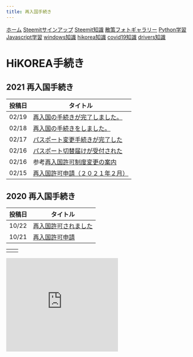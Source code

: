 ```yaml
---
title: 再入国手続き
---
```


[ホーム](../) [Steemitサインアップ](./steemitsignup.html) [Steemit知識](./steemittips.html) [散策フォトギャラリー](./photogarally.html) [Python学習](./python.html) [Javascript学習](./javascript.html) [windows知識](./windowstips.html) [hikorea知識](./hikorea.html) [covid19知識](./covid19tips.html) [drivers知識](./driverslicense.html)

# HiKOREA手続き


## 2021 再入国手続き

|投稿日|タイトル|
|---|---|
|02/19|[再入国の手続きが完了しました。](https://steemit.com/japanese/@yasu/4xwj3)|
|02/18|[再入国の手続きをしました。](https://steemit.com/japanese/@yasu/7cc9rc)|
|02/17|[パスポート変更手続きが完了した](https://steemit.com/japanese/@yasu/6ypz2b)| 
|02/16|[パスポート切替届けが受付された](https://steemit.com/japanese/@yasu/6s6bap)|
|02/16|参考[再入国許可制度変更の案内](https://steemit.com/japanese/@yasu/4arrxr)|
|02/15|[再入国許可申請（２０２１年２月）](https://steemit.com/japanese/@yasu/2cuorb)|



## 2020 再入国手続き

|投稿日|タイトル|
|---|---|
|10/22|[再入国許可されました](https://steemit.com/hive-101145/@yasu/strh3)|
|10/21|[再入国許可申請](https://steemit.com/hive-101145/@yasu/6i4ljh)|

|||
|---|---|
|||

<iframe src="https://rcm-fe.amazon-adsystem.com/e/cm?o=9&p=12&l=ur1&category=gift_certificates&banner=1SYCAVH40V67ZW41NT02&f=ifr&linkID=40cfd882496e423cc49e919f4061b488&t=ojagggyo-22&tracking_id=ojagggyo-22" width="300" height="250" scrolling="no" border="0" marginwidth="0" style="border:none;" frameborder="0"></iframe>
